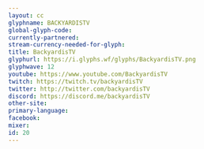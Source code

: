 ```yaml
---
layout: cc
glyphname: BACKYARDISTV
global-glyph-code: 
currently-partnered: 
stream-currency-needed-for-glyph: 
title: BackyardisTV
glyphurl: https://i.glyphs.wf/glyphs/BackyardisTV.png
glyphwave: 12
youtube: https://www.youtube.com/BackyardisTV
twitch: https://twitch.tv/backyardisTV
twitter: http://twitter.com/backyardisTV
discord: https://discord.me/backyardisTV
other-site: 
primary-language: 
facebook: 
mixer: 
id: 20
---
```


